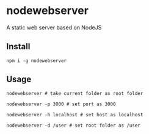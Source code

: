# nodewebserver

A static web server based on NodeJS

## Install

```
npm i -g nodewebserver
```

## Usage

```
nodewebserver # take current folder as root folder

nodewebserver -p 3000 # set port as 3000

nodewebserver -h localhost # set host as localhost

nodewebserver -d /user # set root folder as /user
```

